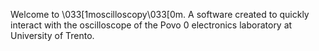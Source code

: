 Welcome to \033[1moscilloscopy\033[0m.
A software created to quickly interact with the oscilloscope
of the Povo 0 electronics laboratory at University of Trento.
